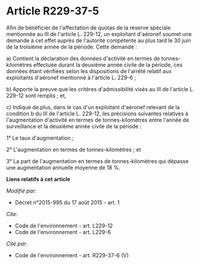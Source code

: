 # Article R229-37-5

Afin de bénéficier de l'affectation de quotas de la réserve spéciale mentionnée au III de l'article L. 229-12, un exploitant
d'aéronef soumet une demande à cet effet auprès de l'autorité compétente au plus tard le 30 juin de la troisième année de la
période. Cette demande : 

a) Contient la déclaration des données d'activité en termes de tonnes-kilomètres effectuée durant la deuxième année civile de
la période, ces données étant vérifiées selon les dispositions de l'arrêté relatif aux exploitants d'aéronef mentionné à
l'article L. 229-6 ; 

b) Apporte la preuve que les critères d'admissibilité visés au III de l'article L. 229-12 sont remplis ; et, 

c) Indique de plus, dans le cas d'un exploitant d'aéronef relevant de la condition b du III de l'article L. 229-12, les
précisions suivantes relatives à l'augmentation d'activité en termes de tonnes-kilomètres entre l'année de surveillance et la
deuxième année civile de la période : 

1° Le taux d'augmentation ; 

2° L'augmentation en termes de tonnes-kilomètres ; et 

3° La part de l'augmentation en termes de tonnes-kilomètres qui dépasse une augmentation annuelle moyenne  de 18 %.

**Liens relatifs à cet article**

_Modifié par_:

  - Décret n°2015-995 du 17 août 2015 - art. 1

_Cite_:

  - Code de l'environnement - art. L229-12
  - Code de l'environnement - art. L229-6

_Cité par_:

  - Code de l'environnement - art. R229-37-6 (V)
